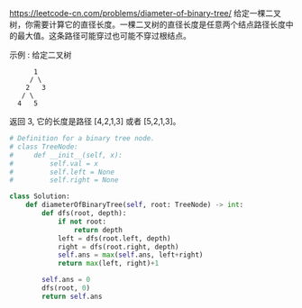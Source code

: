 https://leetcode-cn.com/problems/diameter-of-binary-tree/
给定一棵二叉树，你需要计算它的直径长度。一棵二叉树的直径长度是任意两个结点路径长度中的最大值。这条路径可能穿过也可能不穿过根结点。

示例 :
给定二叉树

          1
         / \
        2   3
       / \     
      4   5    
返回 3, 它的长度是路径 [4,2,1,3] 或者 [5,2,1,3]。

```python
# Definition for a binary tree node.
# class TreeNode:
#     def __init__(self, x):
#         self.val = x
#         self.left = None
#         self.right = None

class Solution:
    def diameterOfBinaryTree(self, root: TreeNode) -> int:
        def dfs(root, depth):
            if not root:
                return depth
            left = dfs(root.left, depth)
            right = dfs(root.right, depth)
            self.ans = max(self.ans, left+right)
            return max(left, right)+1

        self.ans = 0
        dfs(root, 0)
        return self.ans
```